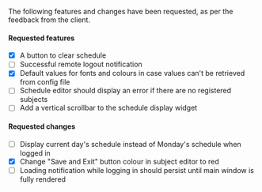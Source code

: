 The following features and changes have been requested, as per the feedback from the client.
#### Requested features
- [x] A button to clear schedule
- [ ] Successful remote logout notification
- [x] Default values for fonts and colours in case values can't be retrieved from config file
- [ ] Schedule editor should display an error if there are no registered subjects
- [ ] Add a vertical scrollbar to the schedule display widget
#### Requested changes
- [ ] Display current day's schedule instead of Monday's schedule when logged in
- [x] Change "Save and Exit" button colour in subject editor to red
- [ ] Loading notification while logging in should persist until main window is fully rendered